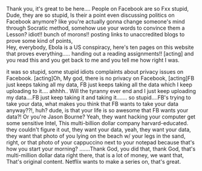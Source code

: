  Thank you, it's great to be here.... People on Facebook are so Fxx stupid, Dude, they are so stupid, Is their a point even discussing politics on Facebook anymore? like you're actually gonna change someone's mind through Socratic method,  somehow use your words to convince them a Lesson? idiot!! bunch of morons!! posting links to unaccredited blogs to prove some kind of points,   
Hey, everybody,  Ebola is a US conspiracy,  here's ten pages on this website that proves everything..... handing out a reading assignments!!   [acting] and you read this and you get back to me and you tell me how right I was.

 it was so stupid,  some stupid idiots complaints about privacy issues on Facebook. 
[acting]Oh, My god, there is no privacy on Facebook, [acting]FB just keeps taking all my data, FB just keeps taking all the data which I keep uploading to it.... ahhhh.. 
Will the tyranny ever end and I just keep uploading my data....FB just keep taking it and taking it.......
so stupid....FB's trying to take your data, what makes you think that FB wants to take your data anyway??!, huh? dude, is that your life is so awesome that FB wants your data?!  Or you're Jason Bourne?    Yeah, they want hacking your computer get some sensitive Intel,    This multi-billion dollar company harvard-educated. they couldn't figure it out, they want your data, yeah, they want your data, they want that photo of you lying on the beach w/ your legs in the sand, right, or that photo of your cappuccino next to your notepad because that's how you start your morning?  .......Thank God, you did that, thank God, that's multi-million dollar data right there, that is a lot of money, we want that, That's original content. Netflix wants to make a series on, that's great. 